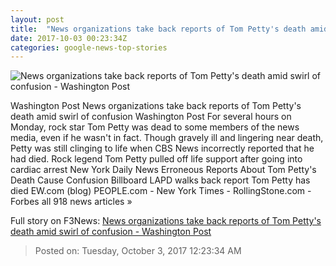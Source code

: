 ```yaml
---
layout: post
title:  "News organizations take back reports of Tom Petty's death amid swirl of confusion - Washington Post"
date: 2017-10-03 00:23:34Z
categories: google-news-top-stories
---
```


![News organizations take back reports of Tom Petty's death amid swirl of confusion - Washington Post](https://img.washingtonpost.com/rf/image_1484w/2010-2019/WashingtonPost/2017/10/02/Production/Daily/Local/Images/504260744.jpg?t=20170517)

Washington Post News organizations take back reports of Tom Petty's death amid swirl of confusion Washington Post For several hours on Monday, rock star Tom Petty was dead to some members of the news media, even if he wasn't in fact. Though gravely ill and lingering near death, Petty was still clinging to life when CBS News incorrectly reported that he had died. Rock legend Tom Petty pulled off life support after going into cardiac arrest New York Daily News Erroneous Reports About Tom Petty's Death Cause Confusion Billboard LAPD walks back report Tom Petty has died EW.com (blog) PEOPLE.com - New York Times - RollingStone.com - Forbes all 918 news articles »


Full story on F3News: [News organizations take back reports of Tom Petty's death amid swirl of confusion - Washington Post](http://www.f3nws.com/n/HfrKq)

> Posted on: Tuesday, October 3, 2017 12:23:34 AM
